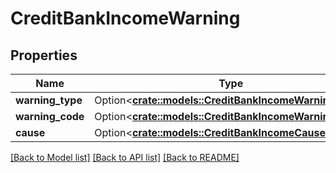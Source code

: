 # CreditBankIncomeWarning

## Properties

Name | Type | Description | Notes
------------ | ------------- | ------------- | -------------
**warning_type** | Option<[**crate::models::CreditBankIncomeWarningType**](CreditBankIncomeWarningType.md)> |  | [optional]
**warning_code** | Option<[**crate::models::CreditBankIncomeWarningCode**](CreditBankIncomeWarningCode.md)> |  | [optional]
**cause** | Option<[**crate::models::CreditBankIncomeCause**](CreditBankIncomeCause.md)> |  | [optional]

[[Back to Model list]](../README.md#documentation-for-models) [[Back to API list]](../README.md#documentation-for-api-endpoints) [[Back to README]](../README.md)



